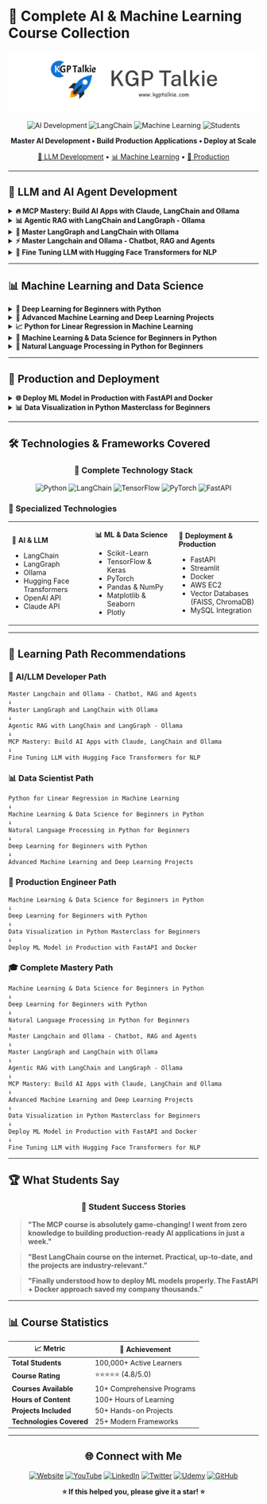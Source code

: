 # 🚀 Complete AI & Machine Learning Course Collection

<div align="center">

![KGP Talkie](https://github.com/laxmimerit/Important-Announcement-on-ML/raw/master/kgptalkie_strips.png)

![AI Development](https://img.shields.io/badge/AI-Development-blue?style=for-the-badge&logo=openai)
![LangChain](https://img.shields.io/badge/LangChain-Latest-green?style=for-the-badge&logo=chainlink)
![Machine Learning](https://img.shields.io/badge/Machine-Learning-orange?style=for-the-badge&logo=tensorflow)
![Students](https://img.shields.io/badge/Students-100K+-red?style=for-the-badge&logo=graduation-cap)

**Master AI Development • Build Production Applications • Deploy at Scale**

[🤖 LLM Development](#-llm-and-ai-agent-development) • [📊 Machine Learning](#-machine-learning-and-data-science) • [🚀 Production](#-production-and-deployment)

</div>

---

## 🤖 LLM and AI Agent Development

<details>
<summary><strong>🔥 MCP Mastery: Build AI Apps with Claude, LangChain and Ollama</strong></summary>

> **🎯 Build MCP servers & clients with Python, Streamlit, ChromaDB, LangChain, LangGraph agents, and Ollama integrations**

**What You'll Master:**
- ✅ **MCP Architecture:** Client, server, and transport layers
- ✅ **Claude Desktop Integration:** Direct MCP server connections
- ✅ **Real-World Applications:** Data analysis servers for Excel, PowerPoint, SQLite
- ✅ **RAG Implementation:** Vector databases with LangChain integration
- ✅ **Production Deployment:** Testing, security, and cloud deployment

<div align="center">

**🎯 Technologies:** Python • Streamlit • ChromaDB • LangChain • LangGraph • Ollama

</div>

<div align="center">
<a href="https://www.udemy.com/course/mcp-mastery-build-ai-apps-with-claude-langchain-and-ollama/?couponCode=LOWEST" target="_blank">
<img src="https://img.shields.io/badge/🎓_Enroll_Now_→-FF6B35?style=for-the-badge&logoColor=white&labelColor=FF6B35" alt="Enroll Now" width="200"/>
</a>
</div>

</details>

<details>
<summary><strong>📊 Agentic RAG with LangChain and LangGraph - Ollama</strong></summary>

> **🎯 Step-by-Step Guide to RAG with LangChain, LangGraph, and Ollama | DeepSeek R1, QWEN, LLAMA, FAISS**

**Advanced RAG Techniques:**
- 🧠 **Agentic RAG:** Intelligent, adaptive systems that act like smart assistants
- 🔄 **Corrective RAG:** Self-improving and error-correcting mechanisms  
- 📊 **Document Processing:** Doclings integration for seamless document loading
- 🚀 **Production Ready:** Streamlit apps and AWS EC2 deployment

<div align="center">

**Technologies:** LangChain • LangGraph • Ollama • DeepSeek R1 • QWEN • LLAMA • FAISS

</div>

<div align="center">
<a href="https://www.udemy.com/course/agentic-rag-with-langchain-and-langgraph/?referralCode=C0BCC208F53AF2C98AC5" target="_blank">
<img src="https://img.shields.io/badge/🎓_Enroll_Now_→-4CAF50?style=for-the-badge&logoColor=white&labelColor=4CAF50" alt="Enroll Now" width="200"/>
</a>
</div>

</details>

<details>
<summary><strong>🔧 Master LangGraph and LangChain with Ollama</strong></summary>

> **🎯 Agentic RAG and Chatbot, AI Agent, DeepSeek, LLAMA 3.2 Agent, FAISS Vector Database**

**Build Production Chatbots:**
- 💬 **Memory-Enabled Chatbots:** Dynamic conversations with persistent memory
- 🗄️ **Database Integration:** Seamless MySQL query execution with LLMs
- 📈 **State Management:** LangGraph workflows with advanced state machines
- 🎯 **Private Data RAG:** Custom embeddings and vector database integration

<div align="center">

**Technologies:** LangGraph • LangChain • Ollama • DeepSeek • LLAMA 3.2 • MySQL • FAISS

</div>

<div align="center">
<a href="https://www.udemy.com/course/langgraph-with-ollama/?referralCode=B646DCB44A189BEBC20C" target="_blank">
<img src="https://img.shields.io/badge/🎓_Enroll_Now_→-2196F3?style=for-the-badge&logoColor=white&labelColor=2196F3" alt="Enroll Now" width="200"/>
</a>
</div>

</details>

<details>
<summary><strong>⚡ Master Langchain and Ollama - Chatbot, RAG and Agents</strong></summary>

> **🎯 Master Langchain v0.3, Local LLM Projects, Ollama, DeepSeek, LLAMA 3.2, Complete Integration Guide**

**Complete LangChain Journey:**
- 🛠️ **Setup & Integration:** Professional Ollama and Langchain configuration
- 💬 **Custom Chatbots:** Memory, history, and advanced features with Streamlit
- ⛓️ **Prompt Engineering:** Templates, chains (Sequential, Parallel, Router)
- 🤖 **Agent Development:** Custom tools and step-by-step instruction execution
- 🚀 **AWS Deployment:** Production-ready applications on AWS EC2

<div align="center">

**Technologies:** Langchain v0.3 • Ollama • DeepSeek • LLAMA 3.2 • Streamlit • AWS EC2

</div>

<div align="center">
<a href="https://www.udemy.com/course/ollama-and-langchain/?referralCode=7F4C0C7B8CF223BA9327" target="_blank">
<img src="https://img.shields.io/badge/🎓_Enroll_Now_→-9C27B0?style=for-the-badge&logoColor=white&labelColor=9C27B0" alt="Enroll Now" width="200"/>
</a>
</div>

</details>

<details>
<summary><strong>🔬 Fine Tuning LLM with Hugging Face Transformers for NLP</strong></summary>

> **🎯 Learn transformer architecture fundamentals and fine-tune LLMs with custom datasets**

**Advanced LLM Customization:**
- 🧠 **Transformer Deep Dive:** Architecture fundamentals and mathematical foundations
- 📊 **Custom Dataset Preparation:** Data preprocessing and formatting techniques
- ⚡ **Fine-tuning Mastery:** Advanced optimization and training strategies
- 🎯 **Model Optimization:** Performance tuning and evaluation methodologies

<div align="center">

**Technologies:** Hugging Face Transformers • PyTorch • Custom Datasets • Advanced NLP

</div>

<div align="center">
<a href="https://www.udemy.com/course/fine-tuning-llm-with-hugging-face-transformers/?referralCode=6DEB3BE17C2644422D8E" target="_blank">
<img src="https://img.shields.io/badge/🎓_Enroll_Now_→-FF9800?style=for-the-badge&logoColor=white&labelColor=FF9800" alt="Enroll Now" width="200"/>
</a>
</div>

</details>

---

## 📊 Machine Learning and Data Science

<details>
<summary><strong>🧠 Deep Learning for Beginners with Python</strong></summary>

> **🎯 Neural Networks, TensorFlow, ANN, CNN, RNN, LSTM, Transfer Learning and Much More**

**Complete Neural Network Mastery:**
- 🔗 **Artificial Neural Networks (ANN):** Build from mathematical foundations
- 👁️ **Convolutional Neural Networks (CNN):** Image processing and computer vision
- 🔄 **Recurrent Neural Networks (RNN):** Sequential data and time series analysis
- 📝 **LSTM Networks:** Advanced sequence modeling and memory networks
- 🔄 **Transfer Learning:** Leverage pre-trained models for custom applications

<div align="center">

**Technologies:** Python • TensorFlow • Keras • Neural Network Architectures • Computer Vision

</div>

<div align="center">
<a href="https://www.udemy.com/course/python-for-deep-learning-and-artificial-intelligence/?referralCode=657DFC7FE7AF949837DA" target="_blank">
<img src="https://img.shields.io/badge/🎓_Enroll_Now_→-E91E63?style=for-the-badge&logoColor=white&labelColor=E91E63" alt="Enroll Now" width="200"/>
</a>
</div>

</details>

<details>
<summary><strong>🚀 Advanced Machine Learning and Deep Learning Projects</strong></summary>

> **🎯 Build advanced projects using transformer models like BERT, GPT-2, and XLNet**

**Cutting-Edge Project Portfolio:**
- 🤖 **BERT Implementation:** Natural language understanding and classification
- 💭 **GPT-2 Applications:** Text generation and completion systems
- ⚡ **XLNet Techniques:** Bidirectional language modeling
- 🎯 **Multi-modal AI:** Combine text, image, and audio processing
- 🔧 **Custom Architectures:** Design and implement specialized models

<div align="center">

**Technologies:** BERT • GPT-2 • XLNet • Advanced Transformers • Multi-modal AI

</div>

<div align="center">
<a href="https://www.udemy.com/course/advanced-natural-language-and-image-processing-projects/?referralCode=8CF8CE9E908DE272C6E4" target="_blank">
<img src="https://img.shields.io/badge/🎓_Enroll_Now_→-607D8B?style=for-the-badge&logoColor=white&labelColor=607D8B" alt="Enroll Now" width="200"/>
</a>
</div>

</details>

<details>
<summary><strong>📈 Python for Linear Regression in Machine Learning</strong></summary>

> **🎯 Master statistical foundations and practical implementation of regression analysis**

**Statistical Mastery:**
- 📊 **Regression Theory:** Mathematical foundations and statistical principles
- 📈 **Hypothesis Testing:** Statistical validation and significance testing
- 🔢 **Feature Engineering:** Variable selection and transformation techniques
- 🎯 **Model Evaluation:** R-squared, RMSE, and comprehensive diagnostics
- 💼 **Business Applications:** Real-world predictive modeling scenarios

<div align="center">

**Technologies:** Python • Scikit-Learn • Statistical Analysis • Pandas • NumPy

</div>

<div align="center">
<a href="https://www.udemy.com/course/python-for-advanced-linear-regression-masterclass/?referralCode=5274985E3FE09AE414DC" target="_blank">
<img src="https://img.shields.io/badge/🎓_Enroll_Now_→-795548?style=for-the-badge&logoColor=white&labelColor=795548" alt="Enroll Now" width="200"/>
</a>
</div>

</details>

<details>
<summary><strong>🎯 Machine Learning & Data Science for Beginners in Python</strong></summary>

> **🎯 Complete foundation in ML and DL using Python, Scikit-Learn, Keras, and TensorFlow**

**Complete Foundation:**
- 🐍 **Python for Data Science:** From basics to advanced data manipulation
- 📊 **Data Analysis Mastery:** Pandas, NumPy, and exploratory data analysis
- 🤖 **Machine Learning:** Supervised and unsupervised learning algorithms
- 🧠 **Deep Learning Introduction:** Neural networks with Keras and TensorFlow
- 📈 **Data Visualization:** Professional charts and insights presentation

<div align="center">

**Technologies:** Python • Scikit-Learn • Pandas • NumPy • Matplotlib • TensorFlow

</div>

<div align="center">
<a href="https://www.udemy.com/course/python-for-machine-learning-and-data-science-projects/?referralCode=C2A381E2EC08C84FFBFE" target="_blank">
<img src="https://img.shields.io/badge/🎓_Enroll_Now_→-009688?style=for-the-badge&logoColor=white&labelColor=009688" alt="Enroll Now" width="200"/>
</a>
</div>

</details>

<details>
<summary><strong>💬 Natural Language Processing in Python for Beginners</strong></summary>

> **🎯 Build NLP models using Python with Spacy, NLTK, and modern NLP techniques**

**NLP Expertise:**
- 🔤 **Text Processing:** Spacy and NLTK for production-ready NLP
- 📊 **Sentiment Analysis:** Emotion detection and opinion mining
- 🏷️ **Named Entity Recognition:** Extract people, places, organizations
- 🔍 **Text Classification:** Document categorization and content analysis
- 🎯 **Feature Engineering:** TF-IDF, word embeddings, and advanced features

<div align="center">

**Technologies:** Python • Spacy • NLTK • NLP Pipelines • Text Analytics

</div>

<div align="center">
<a href="https://www.udemy.com/course/nlp-in-python/?referralCode=6D42C8883D3EF9461538" target="_blank">
<img src="https://img.shields.io/badge/🎓_Enroll_Now_→-FF5722?style=for-the-badge&logoColor=white&labelColor=FF5722" alt="Enroll Now" width="200"/>
</a>
</div>

</details>

---

## 🚀 Production and Deployment

<details>
<summary><strong>🌐 Deploy ML Model in Production with FastAPI and Docker</strong></summary>

> **🎯 Professional deployment strategies using FastAPI, Docker, and modern DevOps practices**

**Production Deployment Mastery:**
- 🌐 **FastAPI Development:** High-performance API creation for ML models
- 🐳 **Docker Containerization:** Scalable and portable deployment solutions
- ☁️ **Cloud Deployment:** AWS, GCP, and Azure deployment strategies
- 🔒 **Security & Monitoring:** Authentication, logging, and performance monitoring
- ⚡ **DevOps Integration:** CI/CD pipelines and automated deployment

<div align="center">

**Technologies:** FastAPI • Docker • Cloud Platforms • DevOps • Production Security

</div>

<div align="center">
<a href="https://www.udemy.com/course/nlp-with-bert-in-python/?referralCode=063516494616C76907CD" target="_blank">
<img src="https://img.shields.io/badge/🎓_Enroll_Now_→-3F51B5?style=for-the-badge&logoColor=white&labelColor=3F51B5" alt="Enroll Now" width="200"/>
</a>
</div>

</details>

<details>
<summary><strong>📊 Data Visualization in Python Masterclass for Beginners</strong></summary>

> **🎯 Professional visualization and dashboard development using modern Python libraries**

**Visualization Excellence:**
- 📈 **Matplotlib Mastery:** Static plots with professional customizations
- 🎨 **Seaborn Styling:** Statistical visualizations and advanced aesthetics
- ⚡ **Plotly Interactive:** Dynamic charts and real-time dashboards
- 📊 **Dashboard Development:** Streamlit and Dash applications
- 💼 **Business Intelligence:** Professional reporting and data storytelling

<div align="center">

**Technologies:** Matplotlib • Seaborn • Plotly • Streamlit • Dash • Business Analytics

</div>

<div align="center">
<a href="https://www.udemy.com/course/complete-data-visualization-in-python/?referralCode=C5022514A150E173DF32" target="_blank">
<img src="https://img.shields.io/badge/🎓_Enroll_Now_→-8BC34A?style=for-the-badge&logoColor=white&labelColor=8BC34A" alt="Enroll Now" width="200"/>
</a>
</div>

</details>

---

## 🛠️ Technologies & Frameworks Covered

<div align="center">

### **🔧 Complete Technology Stack**

![Python](https://img.shields.io/badge/Python-3776AB?style=for-the-badge&logo=python&logoColor=white)
![LangChain](https://img.shields.io/badge/LangChain-121212?style=for-the-badge&logo=chainlink&logoColor=white)
![TensorFlow](https://img.shields.io/badge/TensorFlow-FF6F00?style=for-the-badge&logo=tensorflow&logoColor=white)
![PyTorch](https://img.shields.io/badge/PyTorch-EE4C2C?style=for-the-badge&logo=pytorch&logoColor=white)
![FastAPI](https://img.shields.io/badge/FastAPI-009688?style=for-the-badge&logo=fastapi&logoColor=white)

</div>

### **🎯 Specialized Technologies**

<table>
<tr>
<td width="33%">

**🤖 AI & LLM**
- LangChain
- LangGraph
- Ollama
- Hugging Face Transformers
- OpenAI API
- Claude API

</td>
<td width="33%">

**📊 ML & Data Science**
- Scikit-Learn
- TensorFlow & Keras
- PyTorch
- Pandas & NumPy
- Matplotlib & Seaborn
- Plotly

</td>
<td width="33%">

**🚀 Deployment & Production**
- FastAPI
- Streamlit
- Docker
- AWS EC2
- Vector Databases (FAISS, ChromaDB)
- MySQL Integration

</td>
</tr>
</table>

---

## 🎯 Learning Path Recommendations

### 🤖 **AI/LLM Developer Path**
```
Master Langchain and Ollama - Chatbot, RAG and Agents
↓
Master LangGraph and LangChain with Ollama
↓
Agentic RAG with LangChain and LangGraph - Ollama
↓
MCP Mastery: Build AI Apps with Claude, LangChain and Ollama
↓
Fine Tuning LLM with Hugging Face Transformers for NLP
```

### 📊 **Data Scientist Path**  
```
Python for Linear Regression in Machine Learning
↓
Machine Learning & Data Science for Beginners in Python
↓
Natural Language Processing in Python for Beginners
↓
Deep Learning for Beginners with Python
↓
Advanced Machine Learning and Deep Learning Projects
```

### 🚀 **Production Engineer Path**
```
Machine Learning & Data Science for Beginners in Python
↓
Deep Learning for Beginners with Python
↓
Data Visualization in Python Masterclass for Beginners
↓
Deploy ML Model in Production with FastAPI and Docker
```

### 🎓 **Complete Mastery Path**
```
Machine Learning & Data Science for Beginners in Python
↓
Deep Learning for Beginners with Python
↓
Natural Language Processing in Python for Beginners
↓
Master Langchain and Ollama - Chatbot, RAG and Agents
↓
Master LangGraph and LangChain with Ollama
↓
Agentic RAG with LangChain and LangGraph - Ollama
↓
MCP Mastery: Build AI Apps with Claude, LangChain and Ollama
↓
Advanced Machine Learning and Deep Learning Projects
↓
Data Visualization in Python Masterclass for Beginners
↓
Deploy ML Model in Production with FastAPI and Docker
↓
Fine Tuning LLM with Hugging Face Transformers for NLP
```

---

## 🏆 What Students Say

<div align="center">

### **💬 Student Success Stories**

</div>

> **"The MCP course is absolutely game-changing! I went from zero knowledge to building production-ready AI applications in just a week."**

> **"Best LangChain course on the internet. Practical, up-to-date, and the projects are industry-relevant."**

> **"Finally understood how to deploy ML models properly. The FastAPI + Docker approach saved my company thousands."**

---

## 📊 Course Statistics

<div align="center">

| 📈 **Metric** | 🎯 **Achievement** |
|---------------|-------------------|
| **Total Students** | 100,000+ Active Learners |
| **Course Rating** | ⭐⭐⭐⭐⭐ (4.8/5.0) |
| **Courses Available** | 10+ Comprehensive Programs |
| **Hours of Content** | 100+ Hours of Learning |
| **Projects Included** | 50+ Hands-on Projects |
| **Technologies Covered** | 25+ Modern Frameworks |

</div>

---

<div align="center">

## 🌐 Connect with Me

[![Website](https://img.shields.io/badge/Website-4285F4?style=for-the-badge&logo=google-chrome&logoColor=white)](https://kgptalkie.com)
[![YouTube](https://img.shields.io/badge/YouTube-FF0000?style=for-the-badge&logo=youtube&logoColor=white)](https://www.youtube.com/kgptalkie)
[![LinkedIn](https://img.shields.io/badge/LinkedIn-0077B5?style=for-the-badge&logo=linkedin&logoColor=white)](https://linkedin.com/in/laxmimerit)
[![Twitter](https://img.shields.io/badge/Twitter-1DA1F2?style=for-the-badge&logo=twitter&logoColor=white)](https://twitter.com/laxmimerit)
[![Udemy](https://img.shields.io/badge/Udemy-A435F0?style=for-the-badge&logo=udemy&logoColor=white)](https://www.udemy.com/user/laxmi-kant-tiwari/)
[![GitHub](https://img.shields.io/badge/GitHub-100000?style=for-the-badge&logo=github&logoColor=white)](https://github.com/laxmimerit)

**⭐ If this helped you, please give it a star! ⭐**

</div>
